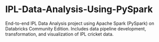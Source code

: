 # IPL-Data-Analysis-Using-PySpark
End-to-end IPL Data Analysis project using Apache Spark (PySpark) on Databricks Community Edition. Includes data pipeline development, transformation, and visualization of IPL cricket data.

